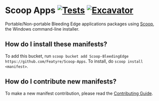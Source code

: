 # Scoop Apps [![Tests](https://github.com/Featyre/Scoop-Apps/actions/workflows/ci.yml/badge.svg)](https://github.com/Featyre/Scoop-Apps/actions/workflows/ci.yml) [![Excavator](https://github.com/Featyre/Scoop-Apps/actions/workflows/excavator.yml/badge.svg)](https://github.com/Featyre/Scoop-Apps/actions/workflows/excavator.yml)

Portable/Non-portable Bleeding Edge applications packages using [Scoop](https://scoop.sh), the Windows command-line installer.

How do I install these manifests?
---------------------------------

To add this bucket, run `scoop bucket add Scoop-BleedingEdge https://github.com/Featyre/Scoop-Apps`. To install, do `scoop install <manifest>`.

How do I contribute new manifests?
----------------------------------

To make a new manifest contribution, please read the [Contributing Guide](https://github.com/ScoopInstaller/.github/blob/main/.github/CONTRIBUTING.md).
